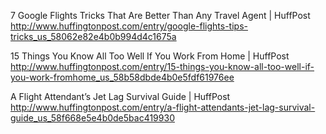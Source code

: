 7 Google Flights Tricks That Are Better Than Any Travel Agent | HuffPost
 http://www.huffingtonpost.com/entry/google-flights-tips-tricks_us_58062e82e4b0b994d4c1675a

15 Things You Know All Too Well If You Work From Home | HuffPost
 http://www.huffingtonpost.com/entry/15-things-you-know-all-too-well-if-you-work-fromhome_us_58b58dbde4b0e5fdf61976ee

A Flight Attendant’s Jet Lag Survival Guide | HuffPost
 http://www.huffingtonpost.com/entry/a-flight-attendants-jet-lag-survival-guide_us_58f668e5e4b0de5bac419930

